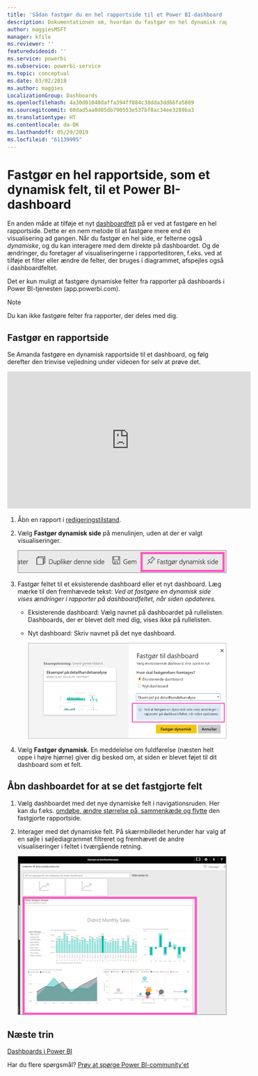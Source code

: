 ```yaml
---
title: 'Sådan fastgør du en hel rapportside til et Power BI-dashboard '
description: Dokumentationen om, hvordan du fastgør en hel dynamisk rapportside til et Power BI-dashboard fra en rapport.
author: maggiesMSFT
manager: kfile
ms.reviewer: ''
featuredvideoid: ''
ms.service: powerbi
ms.subservice: powerbi-service
ms.topic: conceptual
ms.date: 03/02/2018
ms.author: maggies
LocalizationGroup: Dashboards
ms.openlocfilehash: 4a30d01040daffa394ff884c38dda3dd66fa5809
ms.sourcegitcommit: 60dad5aa0d85db790553e537bf8ac34ee3289ba3
ms.translationtype: HT
ms.contentlocale: da-DK
ms.lasthandoff: 05/29/2019
ms.locfileid: "61139995"
---
```

# <a name="pin-an-entire-report-page-as-a-live-tile-to-a-power-bi-dashboard"></a>Fastgør en hel rapportside, som et dynamisk felt, til et Power BI-dashboard
En anden måde at tilføje et nyt [dashboardfelt](consumer/end-user-tiles.md) på er ved at fastgøre en hel rapportside. Dette er en nem metode til at fastgøre mere end én visualisering ad gangen.  Når du fastgør en hel side, er felterne også *dynamiske*, og du kan interagere med dem direkte på dashboardet. Og de ændringer, du foretager af visualiseringerne i rapporteditoren, f.eks. ved at tilføje et filter eller ændre de felter, der bruges i diagrammet, afspejles også i dashboardfeltet.  

Det er kun muligt at fastgøre dynamiske felter fra rapporter på dashboards i Power BI-tjenesten (app.powerbi.com).

> [!NOTE]
> Du kan ikke fastgøre felter fra rapporter, der deles med dig.
> 
> 

## <a name="pin-a-report-page"></a>Fastgør en rapportside
Se Amanda fastgøre en dynamisk rapportside til et dashboard, og følg derefter den trinvise vejledning under videoen for selv at prøve det.

<iframe width="560" height="315" src="https://www.youtube.com/embed/EzhfBpPboPA" frameborder="0" allowfullscreen></iframe>


1. Åbn en rapport i [redigeringstilstand](service-interact-with-a-report-in-editing-view.md).
2. Vælg **Fastgør dynamisk side** på menulinjen, uden at der er valgt visualiseringer.
   
   ![Ikon til fastgørelse af dynamisk side](media/service-dashboard-pin-live-tile-from-report/pbi-pin-live-page.png) 
3. Fastgør feltet til et eksisterende dashboard eller et nyt dashboard. Læg mærke til den fremhævede tekst: *Ved at fastgøre en dynamisk side vises ændringer i rapporter på dashboardfeltet, når siden opdateres.*
   
   * Eksisterende dashboard: Vælg navnet på dashboardet på rullelisten. Dashboards, der er blevet delt med dig, vises ikke på rullelisten.
   * Nyt dashboard: Skriv navnet på det nye dashboard.
     
     ![Dialogboksen Fastgør til dashboard](media/service-dashboard-pin-live-tile-from-report/pbi-pin-live-page-dialog.png)
4. Vælg **Fastgør dynamisk**. En meddelelse om fuldførelse (næsten helt oppe i højre hjørne) giver dig besked om, at siden er blevet føjet til dit dashboard som et felt.

## <a name="open-the-dashboard-to-see-the-pinned-live-tile"></a>Åbn dashboardet for at se det fastgjorte felt
1. Vælg dashboardet med det nye dynamiske felt i navigationsruden. Her kan du f.eks. [omdøbe, ændre størrelse på, sammenkæde og flytte](service-dashboard-edit-tile.md) den fastgjorte rapportside.  
2. Interager med det dynamiske felt.  På skærmbilledet herunder har valg af en søjle i søjlediagrammet filtreret og fremhævet de andre visualiseringer i feltet i tværgående retning.
   
    ![dashboards med et dynamisk felt](media/service-dashboard-pin-live-tile-from-report/pbi-live-tile.png)

## <a name="next-steps"></a>Næste trin
[Dashboards i Power BI](consumer/end-user-dashboards.md)

Har du flere spørgsmål? [Prøv at spørge Power BI-community'et](http://community.powerbi.com/)

